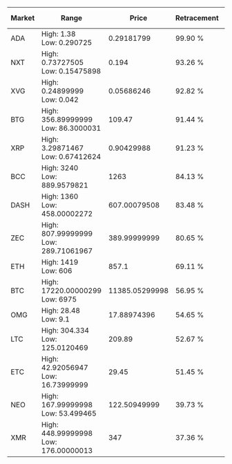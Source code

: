 | Market | Range | Price| Retracement | Doubles to 50% |
| --- | --- | --- | --- | --- |
| ADA | High: 1.38<br />Low: 0.290725 | 0.29181799 | 99.90 % | 2.86 |
| NXT | High: 0.73727505<br />Low: 0.15475898 | 0.194 | 93.26 % | 2.30 |
| XVG | High: 0.24899999<br />Low: 0.042 | 0.05686246 | 92.82 % | 2.56 |
| BTG | High: 356.89999999<br />Low: 86.3000031 | 109.47 | 91.44 % | 2.02 |
| XRP | High: 3.29871467<br />Low: 0.67412624 | 0.90429988 | 91.23 % | 2.20 |
| BCC | High: 3240<br />Low: 889.9579821 | 1263 | 84.13 % | 1.63 |
| DASH | High: 1360<br />Low: 458.00002272 | 607.00079508 | 83.48 % | 1.50 |
| ZEC | High: 807.99999999<br />Low: 289.71061967 | 389.99999999 | 80.65 % | 1.41 |
| ETH | High: 1419<br />Low: 606 | 857.1 | 69.11 % | 1.18 |
| BTC | High: 17220.00000299<br />Low: 6975 | 11385.05299998 | 56.95 % | 1.06 |
| OMG | High: 28.48<br />Low: 9.1 | 17.88974396 | 54.65 % | 1.05 |
| LTC | High: 304.334<br />Low: 125.0120469 | 209.89 | 52.67 % | 1.02 |
| ETC | High: 42.92056947<br />Low: 16.73999999 | 29.45 | 51.45 % | 1.01 |
| NEO | High: 167.99999998<br />Low: 53.499465 | 122.50949999 | 39.73 % | 0.00 |
| XMR | High: 448.99999998<br />Low: 176.00000013 | 347 | 37.36 % | 0.00 |
